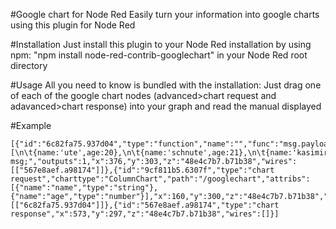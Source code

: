 #Google chart for Node Red
Easily turn your information into google charts using this plugin for Node Red

#Installation
Just install this plugin to your Node Red installation by using npm: "npm install node-red-contrib-googlechart" in your Node Red root directory

#Usage
All you need to know is bundled with the installation: Just drag one of each of the google chart nodes (advanced>chart request and adavanced>chart response) into your graph and read the manual displayed

#Example
```
[{"id":"6c82fa75.937d04","type":"function","name":"","func":"msg.payload=[\n\t{name:'ute',age:20},\n\t{name:'schnute',age:21},\n\t{name:'kasimir',age:25},\n];\nreturn msg;","outputs":1,"x":376,"y":303,"z":"48e4c7b7.b71b38","wires":[["567e8aef.a98174"]]},{"id":"9cf811b5.6307f","type":"chart request","charttype":"ColumnChart","path":"/googlechart","attribs":[{"name":"name","type":"string"},{"name":"age","type":"number"}],"x":160,"y":300,"z":"48e4c7b7.b71b38","wires":[["6c82fa75.937d04"]]},{"id":"567e8aef.a98174","type":"chart response","x":573,"y":297,"z":"48e4c7b7.b71b38","wires":[]}]
```